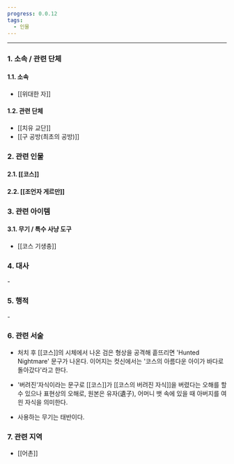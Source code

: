 ```yaml
---
progress: 0.0.12
tags:
  - 인물
---
```

---
### 1. 소속 / 관련 단체
#### 1.1. 소속
- [[위대한 자]]
#### 1.2. 관련 단체
- [[치유 교단]]
- [[구 공방(최초의 공방)]]

### 2. 관련 인물
#### 2.1. [[코스]]
#### 2.2. [[조언자 게르만]]

### 3. 관련 아이템
#### 3.1. 무기 / 특수 사냥 도구
- [[코스 기생충]]
### 4. 대사
\-
### 5. 행적
\-
### 6. 관련 서술
- 처치 후 [[코스]]의 시체에서 나온 검은 형상을 공격해 흩뜨리면 'Hunted Nightmare' 문구가 나온다.
	이어지는 컷신에서는 '코스의 아름다운 아이가 바다로 돌아갔다'라고 한다.
	
- '버려진'자식이라는 문구로 [[코스]]가 [[코스의 버려진 자식]]을 버렸다는 오해를 할 수 있으나 표현상의 오해로, 원본은  유자(遺子), 어머니 뱃 속에 있을 때 아버지를 여읜 자식을 의미한다.
- 사용하는 무기는 태반이다.
### 7. 관련 지역
- [[어촌]]